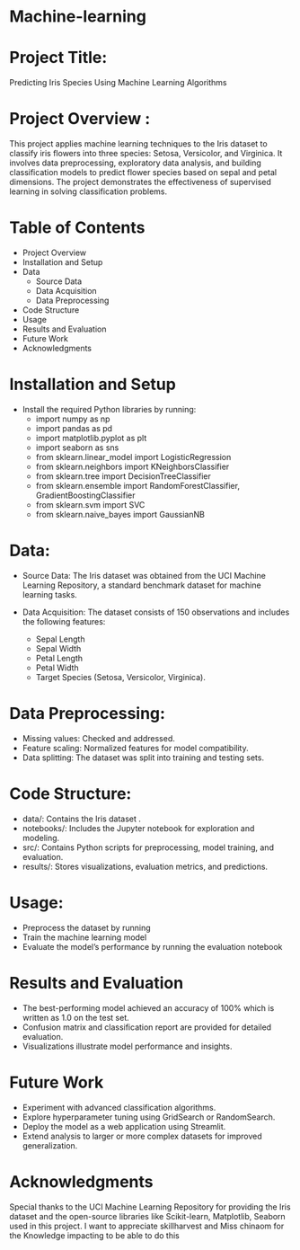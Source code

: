 # Machine-learning

# Project Title:
Predicting Iris Species Using Machine Learning Algorithms

# Project Overview :
This project applies machine learning techniques to the Iris dataset to classify iris flowers into three species: Setosa, Versicolor, and Virginica. It involves data preprocessing, exploratory data analysis, and building classification models to predict flower species based on sepal and petal dimensions. The project demonstrates the effectiveness of supervised learning in solving classification problems.

# Table of Contents
- Project Overview
- Installation and Setup
- Data
  - Source Data
  - Data Acquisition
  - Data Preprocessing
- Code Structure
- Usage
- Results and Evaluation
- Future Work
- Acknowledgments


# Installation and Setup
- Install the required Python libraries by running:
  - import numpy as np
  - import pandas as pd
  - import matplotlib.pyplot as plt
  - import seaborn as sns
  - from sklearn.linear_model import LogisticRegression
  - from sklearn.neighbors import KNeighborsClassifier
  - from sklearn.tree import DecisionTreeClassifier
  - from sklearn.ensemble import RandomForestClassifier, GradientBoostingClassifier
  - from sklearn.svm import SVC
  - from sklearn.naive_bayes import GaussianNB

# Data:
- Source Data:
          The Iris dataset was obtained from the UCI Machine Learning Repository, a standard benchmark dataset for machine learning tasks.

- Data Acquisition:
  The dataset consists of 150 observations and includes the following features:
   - Sepal Length
   - Sepal Width
   - Petal Length
   - Petal Width
   - Target Species (Setosa, Versicolor, Virginica).
# Data Preprocessing:
  - Missing values: Checked and addressed.
  - Feature scaling: Normalized features for model compatibility.
  - Data splitting: The dataset was split into training and testing sets.

# Code Structure:
  - data/: Contains the Iris dataset .
  - notebooks/: Includes the Jupyter notebook for exploration and modeling.
  - src/: Contains Python scripts for preprocessing, model training, and evaluation.
  - results/: Stores visualizations, evaluation metrics, and predictions.

# Usage:
   - Preprocess the dataset by running
   - Train the machine learning model
   - Evaluate the model’s performance by running the evaluation notebook

# Results and Evaluation
   - The best-performing model achieved an accuracy of 100% which is written as 1.0 on the test set.
   - Confusion matrix and classification report are provided for detailed evaluation.
   - Visualizations illustrate model performance and insights.
# Future Work
   - Experiment with advanced classification algorithms.
   - Explore hyperparameter tuning using GridSearch or RandomSearch.
   - Deploy the model as a web application using Streamlit.
   - Extend analysis to larger or more complex datasets for improved generalization.

# Acknowledgments
Special thanks to the UCI Machine Learning Repository for providing the Iris dataset and the open-source libraries like Scikit-learn, Matplotlib, Seaborn used in this project. I want to appreciate skillharvest and Miss chinaom for the Knowledge impacting to be able to do this  
